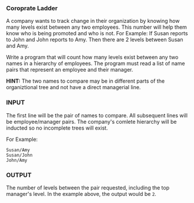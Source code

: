 ### Coroprate Ladder 

A company wants to track change in their organization by knowing how many levels exist between any two employees. This number will help them know who is being promoted and who is not. 
For Example:
If Susan reports to John and John reports to Amy. Then there are 2 levels between Susan and Amy.

Write a program that will count how many levels exist between any two names in a hierarchy of employees. The program must read a list of name pairs that represent an employee and their manager. 

**HINT:** The two names to compare may be in different parts of the organiztional tree and not have a direct managerial line.

### INPUT
The first line will be the pair of names to compare.
All subsequent lines will be employee/manager pairs. The company's comlete hierarchy will be inducted so no incomplete trees will exist. 

For Example:

```
Susan/Amy
Susan/John
John/Amy
```

### OUTPUT
The number of levels between the pair requested, including the top manager's level. In the example above, the output would be `2`.